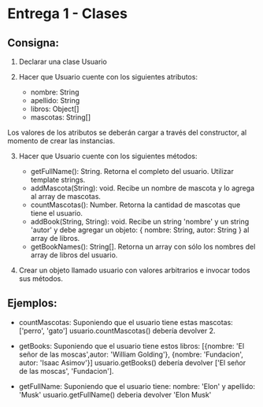 # Entrega 1 - Clases

## Consigna: 
1) Declarar una clase Usuario

2) Hacer que Usuario cuente con los siguientes atributos:
    * nombre: String
    * apellido: String
    * libros: Object[]
    * mascotas: String[]

Los valores de los atributos se deberán cargar a través del constructor, al momento de crear las instancias.

3) Hacer que Usuario cuente con los siguientes métodos:
    * getFullName(): String. Retorna el completo del usuario. Utilizar template strings.
    * addMascota(String): void. Recibe un nombre de mascota y lo agrega al array de mascotas.
    * countMascotas(): Number. Retorna la cantidad de mascotas que tiene el usuario.
    * addBook(String, String): void. Recibe un string 'nombre' y un string 'autor' y debe agregar un objeto: { nombre: String, autor: String } al array de libros.
    * getBookNames(): String[]. Retorna un array con sólo los nombres del array de libros del usuario.
    

4) Crear un objeto llamado usuario con valores arbitrarios e invocar todos sus métodos.

## Ejemplos:

* countMascotas: Suponiendo que el usuario tiene estas mascotas: ['perro', 'gato'] usuario.countMascotas() debería devolver 2.

* getBooks: Suponiendo que el usuario tiene estos libros: [{nombre: 'El señor de las moscas',autor: 'William Golding'}, {nombre: 'Fundacion', autor: 'Isaac Asimov'}] usuario.getBooks() debería devolver ['El señor de las moscas', 'Fundacion'].

* getFullName: Suponiendo que el usuario tiene: nombre: 'Elon' y apellido: 'Musk' usuario.getFullName() deberia devolver 'Elon Musk'